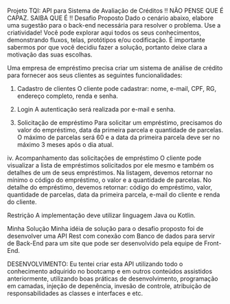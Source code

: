 Projeto TQI: API para Sistema de Avaliação de Créditos
‼️ NÃO PENSE QUE É CAPAZ. SAIBA QUE É ‼️
 Desafio Proposto
Dado o cenário abaixo, elabore uma sugestão para o back-end necessária para resolver o problema. Use a criatividade! Você pode explorar aqui todos os seus conhecimentos, demonstrando fluxos, telas, protótipos e/ou codificação. É importante sabermos por que você decidiu fazer a solução, portanto deixe clara a motivação das suas escolhas.

Uma empresa de empréstimo precisa criar um sistema de análise de crédito para fornecer aos seus clientes as seguintes funcionalidades:

 01. Cadastro de clientes
O cliente pode cadastrar: nome, e-mail, CPF, RG, endereço completo, renda e senha.

 02. Login
A autenticação será realizada por e-mail e senha.

 03. Solicitação de empréstimo
Para solicitar um empréstimo, precisamos do valor do empréstimo, data da primeira parcela e quantidade de parcelas.
O máximo de parcelas será 60 e a data da primeira parcela deve ser no máximo 3 meses após o dia atual.

 iv. Acompanhamento das solicitações de empréstimo
O cliente pode visualizar a lista de empréstimos solicitados por ele mesmo e também os detalhes de um de seus empréstimos.
Na listagem, devemos retornar no mínimo o código do empréstimo, o valor e a quantidade de parcelas.
No detalhe do empréstimo, devemos retornar: código do empréstimo, valor, quantidade de parcelas, data da primeira parcela, e-mail do cliente e renda do cliente.

Restrição
A implementação deve utilizar linguagem Java ou Kotlin.


Minha Solução
Minha idéia de solução para o desafio proposto foi de desenvolver uma API Rest com conexão com Banco de dados para servir de
Back-End para um site que pode ser desenvolvido pela equipe de Front-End.

 DESENVOLVIMENTO:
Eu tentei criar esta API utilizando todo o conhecimento adquirido no bootcamp e em outros conteúdos assistidos anteriormente, utilizando boas práticas de desenvolvimento, programação em camadas, injeção de depenência, invesão de controle, atribuição de responsabilidades as classes e interfaces e etc.
